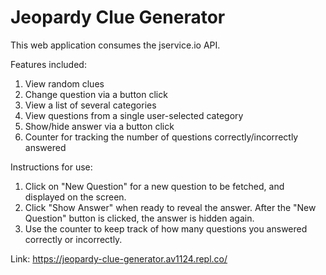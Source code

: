 # Jeopardy Clue Generator

This web application consumes the jservice.io API. 

Features included:

1. View random clues
2. Change question via a button click
3. View a list of several categories
4. View questions from a single user-selected category
5. Show/hide answer via a button click
6. Counter for tracking the number of questions correctly/incorrectly answered

Instructions for use:

1. Click on "New Question" for a new question to be fetched, and displayed on the screen.
2. Click "Show Answer" when ready to reveal the answer. After the "New Question" button is clicked, the answer is hidden again.
3. Use the counter to keep track of how many questions you answered correctly or incorrectly.

Link: https://jeopardy-clue-generator.av1124.repl.co/
